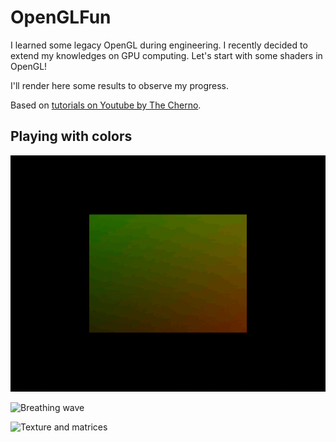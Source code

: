 # OpenGLFun

I learned some legacy OpenGL during engineering.
I recently decided to extend my knowledges on GPU computing. Let's start with some shaders in OpenGL!

I'll render here some results to observe my progress.

Based on [tutorials on Youtube by The Cherno](https://youtube.com/playlist?list=PLlrATfBNZ98foTJPJ_Ev03o2oq3-GGOS2).

## Playing with colors

![Color change](/Assets/images/color_change.gif)

![Breathing wave](/Assets/images/breathing_wave.gif)

![Texture and matrices](/Assets/images/textures_matrices.gif)
